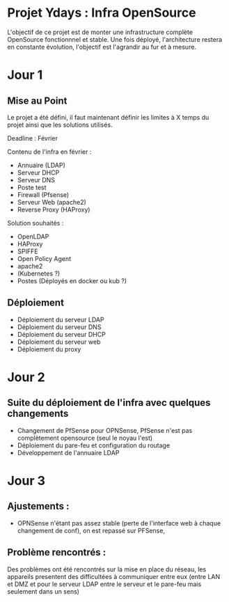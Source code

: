 # Projet Ydays : Infra OpenSource
 L'objectif de ce projet est de monter une infrastructure complète OpenSource fonctionnnel et stable. Une fois déployé, l'architecture restera en constante évolution, l'objectif est l'agrandir au fur et à mesure.

# Jour 1
## Mise au Point
Le projet a été défini, il faut maintenant définir les limites à X temps du projet ainsi que les solutions utilisés.

Deadline : Février

Contenu de l'infra en février :
- Annuaire (LDAP)
- Serveur DHCP
- Serveur DNS
- Poste test
- Firewall (Pfsense)
- Serveur Web (apache2)
- Reverse Proxy (HAProxy)

Solution souhaités :
- OpenLDAP
- HAProxy
- SPIFFE
- Open Policy Agent
- apache2
- (Kubernetes ?)
- Postes (Déployés en docker ou kub ?)


## Déploiement

- Déploiement du serveur LDAP
- Déploiement du serveur DNS
- Déploiement du serveur DHCP
- Déploiement du serveur web
- Déploiement du proxy

# Jour 2

## Suite du déploiement de l'infra avec quelques changements

- Changement de PfSense pour OPNSense, PfSense n'est pas complètement opensource (seul le noyau l'est)
- Déploiement du pare-feu et configuration du routage
- Développement de l'annuaire LDAP


# Jour 3

## Ajustements :

- OPNSense n'étant pas assez stable (perte de l'interface web à chaque changement de conf), on est repassé sur PFSense,

## Problème rencontrés :

Des problèmes ont été rencontrés sur la mise en place du réseau, les appareils presentent des difficultées à communiquer entre eux (entre LAN et DMZ et pour le serveur LDAP entre le serveur et le pare-feu mais seulement dans un sens)